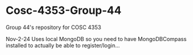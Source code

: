 # Cosc-4353-Group-44
Group 44's repository for COSC 4353

Nov-2-24
Uses local MongoDB so you need to have MongoDBCompass installed to actually be able to register/login...
